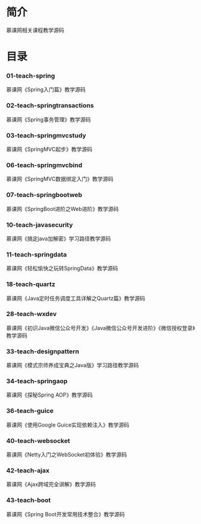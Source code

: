 # 简介 

慕课网相关课程教学源码

# 目录 

### 01-teach-spring<br>
慕课网《Spring入门篇》教学源码

### 02-teach-springtransactions<br>
慕课网《Spring事务管理》教学源码

### 03-teach-springmvcstudy<br>
慕课网《SpringMVC起步》教学源码

### 06-teach-springmvcbind<br>
慕课网《SpringMVC数据绑定入门》教学源码

### 07-teach-springbootweb<br>
慕课网《SpringBoot进阶之Web进阶》教学源码

### 10-teach-javasecurity<br>
慕课网《搞定java加解密》学习路径教学源码

### 11-teach-springdata<br>
慕课网《轻松愉快之玩转SpringData》教学源码

### 18-teach-quartz<br>
慕课网《Java定时任务调度工具详解之Quartz篇》教学源码

### 28-teach-wxdev<br>
慕课网《初识Java微信公众号开发》《Java微信公众号开发进阶》《微信授权登录》教学源码

### 33-teach-designpattern<br>
慕课网《模式宗师养成宝典之Java版》学习路径教学源码

### 34-teach-springaop<br>
慕课网《探秘Spring AOP》教学源码

### 36-teach-guice<br>
慕课网《使用Google Guice实现依赖注入》教学源码

### 40-teach-websocket<br>
慕课网《Netty入门之WebSocket初体验》教学源码

### 42-teach-ajax<br>
慕课网《Ajax跨域完全讲解》教学源码

### 43-teach-boot<br>
慕课网《Spring Boot开发常用技术整合》教学源码
